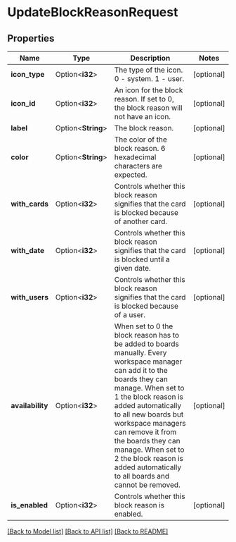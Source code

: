 # UpdateBlockReasonRequest

## Properties

Name | Type | Description | Notes
------------ | ------------- | ------------- | -------------
**icon_type** | Option<**i32**> | The type of the icon. 0 - system. 1 - user. | [optional]
**icon_id** | Option<**i32**> | An icon for the block reason. If set to 0, the block reason will not have an icon. | [optional]
**label** | Option<**String**> | The block reason. | [optional]
**color** | Option<**String**> | The color of the block reason. 6 hexadecimal characters are expected. | [optional]
**with_cards** | Option<**i32**> | Controls whether this block reason signifies that the card is blocked because of another card. | [optional]
**with_date** | Option<**i32**> | Controls whether this block reason signifies that the card is blocked until a given date. | [optional]
**with_users** | Option<**i32**> | Controls whether this block reason signifies that the card is blocked because of a user. | [optional]
**availability** | Option<**i32**> | When set to 0 the block reason has to be added to boards manually. Every workspace manager can add it to the boards they can manage. When set to 1 the block reason is added automatically to all new boards but workspace managers can remove it from the boards they can manage. When set to 2 the block reason is added automatically to all boards and cannot be removed. | [optional]
**is_enabled** | Option<**i32**> | Controls whether this block reason is enabled. | [optional]

[[Back to Model list]](../README.md#documentation-for-models) [[Back to API list]](../README.md#documentation-for-api-endpoints) [[Back to README]](../README.md)


